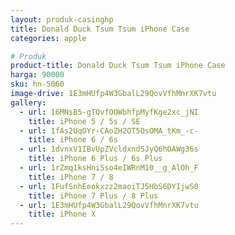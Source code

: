 ```yaml
---
layout: produk-casinghp
title: Donald Duck Tsum Tsum iPhone Case
categories: apple

# Produk
product-title: Donald Duck Tsum Tsum iPhone Case
harga: 90000
sku: hn-5060
image-drive: 1E3mHUfp4W3GbalL29QovVfhMnrXK7vtu
gallery:
  - url: 16MNsB5-gTQvfOOWbhfpMyfKge2xc_jNI
    title: iPhone 5 / 5s / SE
  - url: 1fAs2UqOYr-CAoZH2OT5OsOMA_tKm_-c-
    title: iPhone 6 / 6s
  - url: 1dvnxV1IBvUpZVcldxndSJyQ6hOAWg36s
    title: iPhone 6 Plus / 6s Plus
  - url: 1rZmq1ksHni5so4eIWRnM10__g_AlOh_F
    title: iPhone 7 / 8
  - url: 1FufSnhEeokxzz2maoiTJ5HbS6DYIjwS0
    title: iPhone 7 Plus / 8 Plus
  - url: 1E3mHUfp4W3GbalL29QovVfhMnrXK7vtu
    title: iPhone X
---
```

